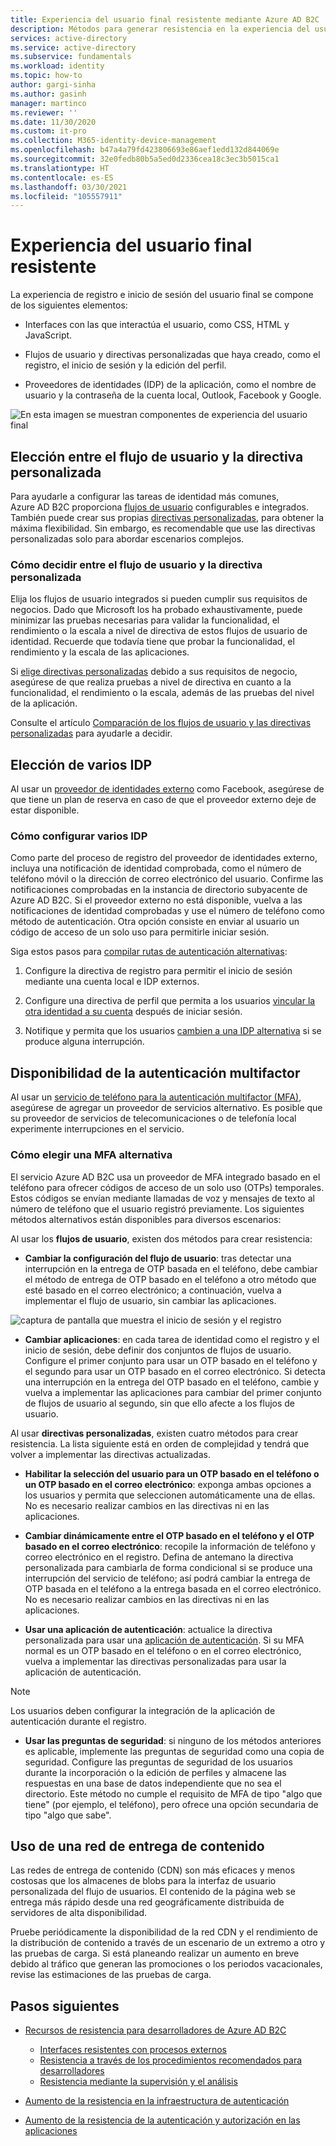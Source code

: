 ```yaml
---
title: Experiencia del usuario final resistente mediante Azure AD B2C | Microsoft Docs
description: Métodos para generar resistencia en la experiencia del usuario final mediante Azure AD B2C
services: active-directory
ms.service: active-directory
ms.subservice: fundamentals
ms.workload: identity
ms.topic: how-to
author: gargi-sinha
ms.author: gasinh
manager: martinco
ms.reviewer: ''
ms.date: 11/30/2020
ms.custom: it-pro
ms.collection: M365-identity-device-management
ms.openlocfilehash: b47a4a79fd423806693e86aef1edd132d844069e
ms.sourcegitcommit: 32e0fedb80b5a5ed0d2336cea18c3ec3b5015ca1
ms.translationtype: HT
ms.contentlocale: es-ES
ms.lasthandoff: 03/30/2021
ms.locfileid: "105557911"
---
```

# <a name="resilient-end-user-experience"></a>Experiencia del usuario final resistente

La experiencia de registro e inicio de sesión del usuario final se compone de los siguientes elementos:

- Interfaces con las que interactúa el usuario, como CSS, HTML y JavaScript.

- Flujos de usuario y directivas personalizadas que haya creado, como el registro, el inicio de sesión y la edición del perfil.

- Proveedores de identidades (IDP) de la aplicación, como el nombre de usuario y la contraseña de la cuenta local, Outlook, Facebook y Google.

![En esta imagen se muestran componentes de experiencia del usuario final](media/resilient-end-user-experiences/end-user-experience-architecture.png)

## <a name="choose-between-user-flow-and-custom-policy"></a>Elección entre el flujo de usuario y la directiva personalizada  

Para ayudarle a configurar las tareas de identidad más comunes, Azure AD B2C proporciona [flujos de usuario](../../active-directory-b2c/user-flow-overview.md) configurables e integrados. También puede crear sus propias [directivas personalizadas](../../active-directory-b2c/custom-policy-overview.md), para obtener la máxima flexibilidad. Sin embargo, es recomendable que use las directivas personalizadas solo para abordar escenarios complejos.

### <a name="how-to-decide-between-user-flow-and-custom-policy"></a>Cómo decidir entre el flujo de usuario y la directiva personalizada

Elija los flujos de usuario integrados si pueden cumplir sus requisitos de negocios. Dado que Microsoft los ha probado exhaustivamente, puede minimizar las pruebas necesarias para validar la funcionalidad, el rendimiento o la escala a nivel de directiva de estos flujos de usuario de identidad. Recuerde que todavía tiene que probar la funcionalidad, el rendimiento y la escala de las aplicaciones.

Si [elige directivas personalizadas](../../active-directory-b2c/custom-policy-get-started.md) debido a sus requisitos de negocio, asegúrese de que realiza pruebas a nivel de directiva en cuanto a la funcionalidad, el rendimiento o la escala, además de las pruebas del nivel de la aplicación.

Consulte el artículo [Comparación de los flujos de usuario y las directivas personalizadas](../../active-directory-b2c/custom-policy-overview.md#comparing-user-flows-and-custom-policies) para ayudarle a decidir.

## <a name="choose-multiple-idps"></a>Elección de varios IDP

Al usar un [proveedor de identidades externo](../../active-directory-b2c/technical-overview.md#external-identity-providers) como Facebook, asegúrese de que tiene un plan de reserva en caso de que el proveedor externo deje de estar disponible.

### <a name="how-to-set-up-multiple-idps"></a>Cómo configurar varios IDP

Como parte del proceso de registro del proveedor de identidades externo, incluya una notificación de identidad comprobada, como el número de teléfono móvil o la dirección de correo electrónico del usuario. Confirme las notificaciones comprobadas en la instancia de directorio subyacente de Azure AD B2C. Si el proveedor externo no está disponible, vuelva a las notificaciones de identidad comprobadas y use el número de teléfono como método de autenticación. Otra opción consiste en enviar al usuario un código de acceso de un solo uso para permitirle iniciar sesión.

 Siga estos pasos para [compilar rutas de autenticación alternativas](https://github.com/azure-ad-b2c/samples/tree/master/policies/idps-filter):

 1. Configure la directiva de registro para permitir el inicio de sesión mediante una cuenta local e IDP externos.

 2. Configure una directiva de perfil que permita a los usuarios [vincular la otra identidad a su cuenta](https://github.com/Azure-Samples/active-directory-b2c-advanced-policies/tree/master/account-linking) después de iniciar sesión.

 3. Notifique y permita que los usuarios [cambien a una IDP alternativa](../../active-directory-b2c/customize-ui-with-html.md#configure-dynamic-custom-page-content-uri) si se produce alguna interrupción.

## <a name="availability-of-multi-factor-authentication"></a>Disponibilidad de la autenticación multifactor

Al usar un [servicio de teléfono para la autenticación multifactor (MFA)](../../active-directory-b2c/phone-authentication-user-flows.md), asegúrese de agregar un proveedor de servicios alternativo. Es posible que su proveedor de servicios de telecomunicaciones o de telefonía local experimente interrupciones en el servicio.

### <a name="how-to-choose-an-alternate-mfa"></a>Cómo elegir una MFA alternativa  

El servicio Azure AD B2C usa un proveedor de MFA integrado basado en el teléfono para ofrecer códigos de acceso de un solo uso (OTPs) temporales. Estos códigos se envían mediante llamadas de voz y mensajes de texto al número de teléfono que el usuario registró previamente. Los siguientes métodos alternativos están disponibles para diversos escenarios:

Al usar los **flujos de usuario**, existen dos métodos para crear resistencia:

- **Cambiar la configuración del flujo de usuario**:  tras detectar una interrupción en la entrega de OTP basada en el teléfono, debe cambiar el método de entrega de OTP basado en el teléfono a otro método que esté basado en el correo electrónico; a continuación, vuelva a implementar el flujo de usuario, sin cambiar las aplicaciones.

![captura de pantalla que muestra el inicio de sesión y el registro](media/resilient-end-user-experiences/create-sign-in.png)

- **Cambiar aplicaciones**: en cada tarea de identidad como el registro y el inicio de sesión, debe definir dos conjuntos de flujos de usuario. Configure el primer conjunto para usar un OTP basado en el teléfono y el segundo para usar un OTP basado en el correo electrónico. Si detecta una interrupción en la entrega del OTP basado en el teléfono, cambie y vuelva a implementar las aplicaciones para cambiar del primer conjunto de flujos de usuario al segundo, sin que ello afecte a los flujos de usuario.  

Al usar **directivas personalizadas**, existen cuatro métodos para crear resistencia. La lista siguiente está en orden de complejidad y tendrá que volver a implementar las directivas actualizadas.

- **Habilitar la selección del usuario para un OTP basado en el teléfono o un OTP basado en el correo electrónico**: exponga ambas opciones a los usuarios y permita que seleccionen automáticamente una de ellas. No es necesario realizar cambios en las directivas ni en las aplicaciones.

- **Cambiar dinámicamente entre el OTP basado en el teléfono y el OTP basado en el correo electrónico**:  recopile la información de teléfono y correo electrónico en el registro. Defina de antemano la directiva personalizada para cambiarla de forma condicional si se produce una interrupción del servicio de teléfono; así podrá cambiar la entrega de OTP basada en el teléfono a la entrega basada en el correo electrónico. No es necesario realizar cambios en las directivas ni en las aplicaciones.

- **Usar una aplicación de autenticación**: actualice la directiva personalizada para usar una [aplicación de autenticación](https://github.com/azure-ad-b2c/samples/tree/master/policies/custom-mfa-totp). Si su MFA normal es un OTP basado en el teléfono o en el correo electrónico, vuelva a implementar las directivas personalizadas para usar la aplicación de autenticación.

>[!Note]
>Los usuarios deben configurar la integración de la aplicación de autenticación durante el registro.

- **Usar las preguntas de seguridad**: si ninguno de los métodos anteriores es aplicable, implemente las preguntas de seguridad como una copia de seguridad. Configure las preguntas de seguridad de los usuarios durante la incorporación o la edición de perfiles y almacene las respuestas en una base de datos independiente que no sea el directorio. Este método no cumple el requisito de MFA de tipo "algo que tiene" (por ejemplo, el teléfono), pero ofrece una opción secundaria de tipo "algo que sabe".

## <a name="use-a-content-delivery-network"></a>Uso de una red de entrega de contenido

Las redes de entrega de contenido (CDN) son más eficaces y menos costosas que los almacenes de blobs para la interfaz de usuario personalizada del flujo de usuarios. El contenido de la página web se entrega más rápido desde una red geográficamente distribuida de servidores de alta disponibilidad.  

Pruebe periódicamente la disponibilidad de la red CDN y el rendimiento de la distribución de contenido a través de un escenario de un extremo a otro y las pruebas de carga. Si está planeando realizar un aumento en breve debido al tráfico que generan las promociones o los periodos vacacionales, revise las estimaciones de las pruebas de carga.
  
## <a name="next-steps"></a>Pasos siguientes

- [Recursos de resistencia para desarrolladores de Azure AD B2C](resilience-b2c.md)
  
  - [Interfaces resistentes con procesos externos](resilient-external-processes.md)
  - [Resistencia a través de los procedimientos recomendados para desarrolladores](resilience-b2c-developer-best-practices.md)
  - [Resistencia mediante la supervisión y el análisis](resilience-with-monitoring-alerting.md)
- [Aumento de la resistencia en la infraestructura de autenticación](resilience-in-infrastructure.md)
- [Aumento de la resistencia de la autenticación y autorización en las aplicaciones](resilience-app-development-overview.md)